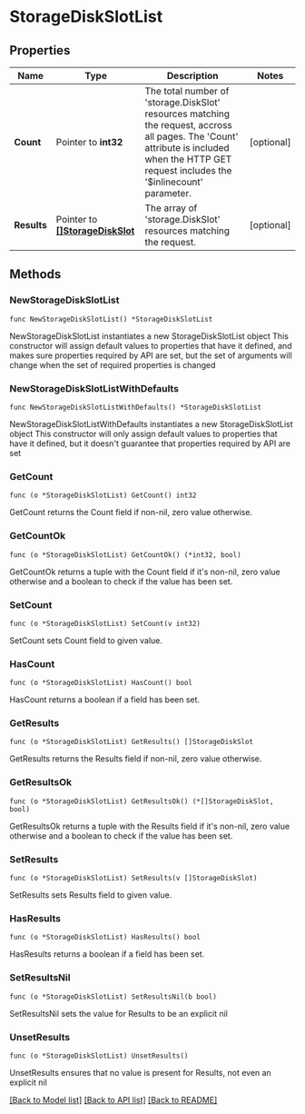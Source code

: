 # StorageDiskSlotList

## Properties

Name | Type | Description | Notes
------------ | ------------- | ------------- | -------------
**Count** | Pointer to **int32** | The total number of &#39;storage.DiskSlot&#39; resources matching the request, accross all pages. The &#39;Count&#39; attribute is included when the HTTP GET request includes the &#39;$inlinecount&#39; parameter. | [optional] 
**Results** | Pointer to [**[]StorageDiskSlot**](StorageDiskSlot.md) | The array of &#39;storage.DiskSlot&#39; resources matching the request. | [optional] 

## Methods

### NewStorageDiskSlotList

`func NewStorageDiskSlotList() *StorageDiskSlotList`

NewStorageDiskSlotList instantiates a new StorageDiskSlotList object
This constructor will assign default values to properties that have it defined,
and makes sure properties required by API are set, but the set of arguments
will change when the set of required properties is changed

### NewStorageDiskSlotListWithDefaults

`func NewStorageDiskSlotListWithDefaults() *StorageDiskSlotList`

NewStorageDiskSlotListWithDefaults instantiates a new StorageDiskSlotList object
This constructor will only assign default values to properties that have it defined,
but it doesn't guarantee that properties required by API are set

### GetCount

`func (o *StorageDiskSlotList) GetCount() int32`

GetCount returns the Count field if non-nil, zero value otherwise.

### GetCountOk

`func (o *StorageDiskSlotList) GetCountOk() (*int32, bool)`

GetCountOk returns a tuple with the Count field if it's non-nil, zero value otherwise
and a boolean to check if the value has been set.

### SetCount

`func (o *StorageDiskSlotList) SetCount(v int32)`

SetCount sets Count field to given value.

### HasCount

`func (o *StorageDiskSlotList) HasCount() bool`

HasCount returns a boolean if a field has been set.

### GetResults

`func (o *StorageDiskSlotList) GetResults() []StorageDiskSlot`

GetResults returns the Results field if non-nil, zero value otherwise.

### GetResultsOk

`func (o *StorageDiskSlotList) GetResultsOk() (*[]StorageDiskSlot, bool)`

GetResultsOk returns a tuple with the Results field if it's non-nil, zero value otherwise
and a boolean to check if the value has been set.

### SetResults

`func (o *StorageDiskSlotList) SetResults(v []StorageDiskSlot)`

SetResults sets Results field to given value.

### HasResults

`func (o *StorageDiskSlotList) HasResults() bool`

HasResults returns a boolean if a field has been set.

### SetResultsNil

`func (o *StorageDiskSlotList) SetResultsNil(b bool)`

 SetResultsNil sets the value for Results to be an explicit nil

### UnsetResults
`func (o *StorageDiskSlotList) UnsetResults()`

UnsetResults ensures that no value is present for Results, not even an explicit nil

[[Back to Model list]](../README.md#documentation-for-models) [[Back to API list]](../README.md#documentation-for-api-endpoints) [[Back to README]](../README.md)


